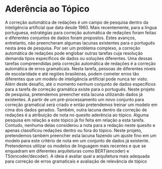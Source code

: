 # Aderência ao Tópico
 A correção automática de redações é um campo de pesquisa dentro da inteligência artificial que data desde 1960. Mais recentemente, para a língua portuguesa, estratégias para correção automática de redações foram feitas e diferentes conjuntos de dados foram propostos. Estes avanços, entretanto, não preencheram algumas lacunas existentes para o português nesta área de pesquisa. Por ser um problema complexo, a correção automática de redações pode englobar outras tarefas cuja resolução demanda tipos específicos de dados ou soluções diferentes. Uma dessas tarefas compreendidas pela correção automática de redações é a correção automática de erros gramaticais. Nesta tarefa, pessoas de diferentes níveis de escolaridade e até regiões brasileiras, podem cometer erros tão diferentes que um modelo de inteligência artificial pode nunca ter visto. Além deste desafío, até o momento nenhum conjunto de dados específicos para a tarefa de correção gramática existe para o português. Neste projeto de pesquisa, pretendemos preencher esta lacuna utilizando dados já existentes. A partir de um pré-processamento um novo conjunto para correção gramatical será criado e então pretendemos treinar um modelo em cima dos dados gerados. Também, outra lacuna dentro da correção de redações é a atribuição de nota no quesito aderência ao tópico. Alguma pesquisa em relação a este tópico já foi feita em relação a esta tarefa. Contudo, nenhuma delas considerou a nota para a redação neste quesito e apenas classificou redações dentro ou fora do tópico. Neste projeto, pretendemos também preencher esta lacuna fazendo um ajuste fino em um modelo para este critério de nota em um conjunto de dados já existente. Pretendemos utilizar os modelos de linguagem mais recentes e que se enquadram em diferentes arquiteturas como BERT(encoder) e T5(encoder/decoder). A ideia é avaliar qual a arquitetura mais adequada para correção de erros gramaticais e avaliação de relevância de tópico
